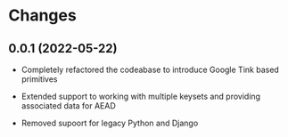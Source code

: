 Changes
===============

0.0.1 (2022-05-22)
----------------

* Completely refactored the codeabase to introduce Google Tink based primitives

* Extended support to working with multiple keysets and providing associated data for AEAD

* Removed supoort for legacy Python and Django
